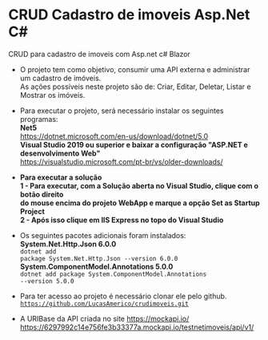 # CRUD Cadastro de imoveis Asp.Net C#
CRUD para cadastro de imoveis com Asp.net c# Blazor

- O projeto tem como objetivo, consumir uma API externa e administrar um cadastro de imóveis.
<br />As ações possíveis neste projeto são de: Criar, Editar, Deletar, Listar e Mostrar os imóveis.

- Para executar o projeto, será necessário instalar os seguintes programas:
<br />**Net5**
<br /> <a>https://dotnet.microsoft.com/en-us/download/dotnet/5.0</a>
<br />**Visual Studio 2019 ou superior e baixar a configuração "ASP.NET e desenvolvimento Web"**
<br /><a>https://visualstudio.microsoft.com/pt-br/vs/older-downloads/</a>

- **Para executar a solução**
<br />**1 - Para executar, com a Solução aberta no Visual Studio, clique com o botão direito <br /> do mouse encima do projeto WebApp e marque a opção Set as Startup Project**
<br />**2 - Após isso clique em IIS Express no topo do Visual Studio**

- Os seguintes pacotes adicionais foram instalados:
<br />**System.Net.Http.Json 6.0.0**
<br /><code>dotnet add package System.Net.Http.Json --version 6.0.0</code>
<br />**System.ComponentModel.Annotations 5.0.0**
<br /><code>dotnet add package System.ComponentModel.Annotations --version 5.0.0</code>

- Para ter acesso ao projeto é necessário clonar ele pelo github.
<br /><code>https://github.com/LucasAmerico/crudimoveis.git</code>

- A URIBase da API criada no site https://mockapi.io/
<br /><a>https://6297992c14e756fe3b33377a.mockapi.io/testnetimoveis/api/v1/</a>
